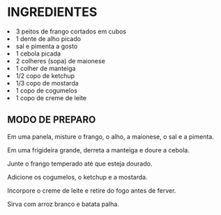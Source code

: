 # INGREDIENTES

<li> 3 peitos de frango cortados em cubos
<li> 1 dente de alho picado
<li> sal e pimenta a gosto
<li> 1 cebola picada
<li> 2 colheres (sopa) de maionese
<li> 1 colher de manteiga
<li> 1/2 copo de ketchup
<li> 1/3 copo de mostarda
<li> 1 copo de cogumelos
<li> 1 copo de creme de leite


## MODO DE PREPARO

Em uma panela, misture o frango, o alho, a maionese, o sal e a pimenta.

Em uma frigideira grande, derreta a manteiga e doure a cebola.

Junte o frango temperado até que esteja dourado.

Adicione os cogumelos, o ketchup e a mostarda.

Incorpore o creme de leite e retire do fogo antes de ferver.

Sirva com arroz branco e batata palha.
